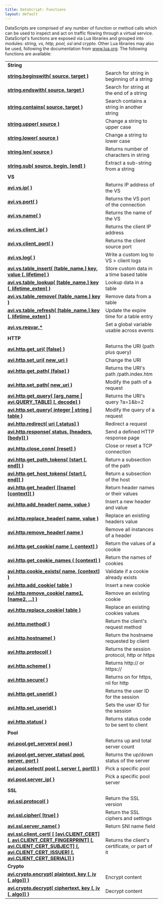 ```yaml
---
title: DataScript: Functions
layout: default
---
```

DataScripts are comprised of any number of function or method calls which can be used to inspect and act on traffic flowing through a virtual service. DataScript's functions are exposed via Lua libraries and grouped into modules: *string, vs, http, pool, ssl and crypto*. Other Lua libraries may also be used, following the documentation from <a href="http://www.lua.org">www.lua.org</a>. The following functions are available:
<table class="table table-hover"> 
 <tbody> 
  <tr> 
   <td width="426"><strong>String</strong></td> 
   <td width="274"></td> 
  </tr> 
  <tr> 
   <td width="426"><strong><a href="/docs/latest/datascript-string-beginswith">string.beginswith( source, target )</a></strong></td> 
   <td width="274">Search for string in beginning of a string</td> 
  </tr> 
  <tr> 
   <td width="426"><strong><a href="/docs/latest/datascript-string-endswith">string.endswith( source, target )</a></strong></td> 
   <td width="274">Search for string at the end of a string</td> 
  </tr> 
  <tr> 
   <td width="426"><strong><a href="/docs/latest/datascript-string-contains">string.contains( source, target )</a></strong></td> 
   <td width="274">Search contains a string in another string</td> 
  </tr> 
  <tr> 
   <td width="426"><strong><a href="/docs/latest/datascript-string-upper">string.upper( source )</a></strong></td> 
   <td width="274">Change a string to upper case</td> 
  </tr> 
  <tr> 
   <td width="426"><strong><a href="/docs/latest/datascript-string-lower">string.lower( source )</a></strong></td> 
   <td width="274">Change a string to lower case</td> 
  </tr> 
  <tr> 
   <td width="426"><strong><a href="/docs/latest/datascript-string-len">string.len( source )</a></strong></td> 
   <td width="274">Returns number of characters in string</td> 
  </tr> 
  <tr> 
   <td width="426"><strong><a href="/docs/latest/datascript-string-sub">string.sub( source, begin, [end] )</a></strong></td> 
   <td width="274">Extract a sub-string from a string</td> 
  </tr> 
  <tr> 
   <td width="426"><b>VS</b></td> 
   <td width="274"></td> 
  </tr> 
  <tr> 
   <td width="426"><strong><a href="/docs/latest/datascript-avi-vs-ip">avi.vs.ip( )</a></strong></td> 
   <td width="274">Returns IP address of the VS</td> 
  </tr> 
  <tr> 
   <td width="426"><strong><a href="/docs/latest/datascript-avi-vs-port">avi.vs.port( )</a></strong></td> 
   <td width="274">Returns the VS port of the connection</td> 
  </tr> 
  <tr> 
   <td width="426"><strong><a href="/docs/latest/datascript-avi-vs-name">avi.vs.name( )</a></strong></td> 
   <td width="274">Returns the name of the VS</td> 
  </tr> 
  <tr> 
   <td width="426"><strong><a href="/docs/latest/datascript-avi-vs-client_ip">avi.vs.client_ip( )</a></strong></td> 
   <td width="274">Returns the client IP address</td> 
  </tr> 
  <tr> 
   <td width="426"><strong><a href="/docs/latest/datascript-avi-vs-client_port">avi.vs.client_port( )</a></strong></td> 
   <td width="274">Returns the client source port</td> 
  </tr> 
  <tr> 
   <td width="426"><strong><a href="/docs/latest/datascript-avi-vs-log">avi.vs.log( )</a></strong></td> 
   <td width="274">Write a custom log to VS &gt; client logs</td> 
  </tr> 
  <tr> 
   <td width="426"><strong><a href="/docs/latest/datascript-avi-vs-table_insert">avi.vs.table_insert( [table_name,] key, value [, lifetime] )</a></strong></td> 
   <td width="274">Store custom data in a time based table</td> 
  </tr> 
  <tr> 
   <td width="426"><strong><a href="/docs/latest/datascript-avi-vs-table_lookup">avi.vs.table_lookup( [table_name,] key [, lifetime_exten] )</a></strong></td> 
   <td width="274">Lookup data in a table</td> 
  </tr> 
  <tr> 
   <td width="426"><strong><a href="/docs/latest/datascript-avi-vs-table_remove">avi.vs.table_remove( [table_name,] key )</a></strong></td> 
   <td width="274">Remove data from a table</td> 
  </tr> 
  <tr> 
   <td width="426"><strong><a href="/docs/latest/datascript-avi-vs-table_refresh">avi.vs.table_refresh( [table_name,] key [, lifetime_exten] )</a></strong></td> 
   <td width="274">Update the expire time for a table entry</td> 
  </tr> 
  <tr> 
   <td width="426"><strong><a href="/docs/latest/datascript-avi-vs-reqvar">avi.vs.reqvar.*</a></strong></td> 
   <td width="274">Set a global variable usable across events</td> 
  </tr> 
  <tr> 
   <td width="426"><strong> HTTP</strong></td> 
   <td width="274"></td> 
  </tr> 
  <tr> 
   <td width="426"><strong><a href="/docs/latest/datascript-avi-http-get_uri">avi.http.get_uri( [false] )</a></strong></td> 
   <td width="274">Returns the URI (path plus query)</td> 
  </tr> 
  <tr> 
   <td width="426"><strong><a href="/docs/latest/datascript-avi-http-set_uri">avi.http.set_uri( new_uri )</a></strong></td> 
   <td width="274">Change the URI</td> 
  </tr> 
  <tr> 
   <td width="426"><strong><a href="/docs/latest/datascript-avi-http-get_path">avi.http.get_path( [false] )</a></strong></td> 
   <td width="274">Returns the URI's path /path.index.htm</td> 
  </tr> 
  <tr> 
   <td width="426"><strong><a href="/docs/latest/datascript-avi-http-set_path">avi.http.set_path( new_uri )</a></strong></td> 
   <td width="274">Modify the path of a request</td> 
  </tr> 
  <tr> 
   <td width="426"><strong><a href="/docs/latest/datascript-avi-http-get_query">avi.http.get_query( [arg_name | avi.QUERY_TABLE] [, decode] )</a></strong></td> 
   <td width="274">Returns the URI's query ?a=1&amp;b=2</td> 
  </tr> 
  <tr> 
   <td width="426"><strong><a href="/docs/latest/datascript-avi-http-set_query">avi.http.set_query( integer | string | table )</a></strong></td> 
   <td width="274">Modify the query of a request</td> 
  </tr> 
  <tr> 
   <td width="426"><strong><a href="/docs/latest/datascript-avi-http-redirect">avi.http.redirect( uri [,status] )</a></strong></td> 
   <td width="274">Redirect a request</td> 
  </tr> 
  <tr> 
   <td width="426"><strong><a href="/docs/latest/datascript-avi-http-response">avi.http.response( status, [headers, [body]] )</a></strong></td> 
   <td width="274">Send a defined HTTP response page</td> 
  </tr> 
  <tr> 
   <td width="426"><strong><a href="/docs/latest/datascript-avi-http-close_conn">avi.http.close_conn( [reset] )</a></strong></td> 
   <td width="274">Close or reset a TCP connection</td> 
  </tr> 
  <tr> 
   <td width="426"><strong><a href="/docs/latest/datascript-avi-http-get_path_tokens">avi.http.get_path_tokens( [start [, end]] )</a></strong></td> 
   <td width="274">Return a subsection of the path</td> 
  </tr> 
  <tr> 
   <td width="426"><strong><a href="/docs/latest/datascript-avi-http_host_tokens">avi.http.get_host_tokens( [start [, end]] )</a></strong></td> 
   <td width="274">Return a subsection of the host</td> 
  </tr> 
  <tr> 
   <td width="426"><strong><a href="/docs/latest/datascript-avi-http-get_header">avi.http.get_header( [[name] [context]] )</a></strong></td> 
   <td width="274">Return header names or their values</td> 
  </tr> 
  <tr> 
   <td width="426"><strong><a href="/docs/latest/datascript-avi-http-add_header">avi.http.add_header( name, value )</a></strong></td> 
   <td width="274">Insert a new header and value</td> 
  </tr> 
  <tr> 
   <td width="426"><strong><a href="/docs/latest/datascript-avi-http-replace_header">avi.http.replace_header( name, value )</a></strong></td> 
   <td width="274">Replace an existing headers value</td> 
  </tr> 
  <tr> 
   <td width="426"><strong><a href="/docs/latest/datascript-avi-http-remove_header">avi.http.remove_header( name )</a></strong></td> 
   <td width="274">Remove all instances of a header</td> 
  </tr> 
  <tr> 
   <td width="426"><strong><a href="/docs/latest/datascript-avi-http-get_cookie">avi.http.get_cookie( name [, context] )</a></strong></td> 
   <td width="274">Return the values of a cookie</td> 
  </tr> 
  <tr> 
   <td width="426"><strong><a href="/docs/latest/datascript-avi-http-get_cookie_names">avi.http.get_cookie_names ( [context] )</a></strong></td> 
   <td width="274">Return the names of cookies</td> 
  </tr> 
  <tr> 
   <td width="426"><strong><a href="/docs/latest/datascript-avi-http-cookie_exists">avi.http.cookie_exists( name, [context] )</a></strong></td> 
   <td width="274">Validate if a cookie already exists</td> 
  </tr> 
  <tr> 
   <td width="426"><strong><a href="/docs/latest/datascript-avi-http-add_cookie">avi.http.add_cookie( table )</a></strong></td> 
   <td width="274">Insert a new cookie</td> 
  </tr> 
  <tr> 
   <td width="426"><strong><a href="/docs/latest/datascript-avi-http-remove_cookie">avi.http.remove_cookie( name1, [name2, ...] )</a></strong></td> 
   <td width="274">Remove an existing cookie</td> 
  </tr> 
  <tr> 
   <td width="426"><strong><a href="/docs/latest/datascript-avi-http-replace_cookie">avi.http.replace_cookie( table )</a></strong></td> 
   <td width="274">Replace an existing cookies values</td> 
  </tr> 
  <tr> 
   <td width="426"><strong><a href="/docs/latest/datascript-avi-http-method">avi.http.method( )</a></strong></td> 
   <td width="274">Return the client's request method</td> 
  </tr> 
  <tr> 
   <td width="426"><strong><a href="/docs/latest/datascript-avi-http-hostname">avi.http.hostname( )</a></strong></td> 
   <td width="274">Return the hostname requested by client</td> 
  </tr> 
  <tr> 
   <td width="426"><strong><a href="/docs/latest/datascript-avi-http-protocol">avi.http.protocol( )</a></strong></td> 
   <td width="274">Returns the session protocol, http or https</td> 
  </tr> 
  <tr> 
   <td width="426"><strong><a href="/docs/latest/datascript-avi-http-scheme">avi.http.scheme( )</a></strong></td> 
   <td width="274">Returns http:// or https://</td> 
  </tr> 
  <tr> 
   <td width="426"><strong><a href="/docs/latest/datascript-avi-http-secure">avi.http.secure( )</a></strong></td> 
   <td width="274">Returns on for https, nil for http</td> 
  </tr> 
  <tr> 
   <td width="426"><strong><a href="/docs/latest/datascript-avi-http-get_userid">avi.http.get_userid( )</a></strong></td> 
   <td width="274">Returns the user ID for the session</td> 
  </tr> 
  <tr> 
   <td width="426"><strong><a href="/docs/latest/datascript-avi-http-set_userid">avi.http.set_userid( )</a></strong></td> 
   <td width="274">Sets the user ID for the session</td> 
  </tr> 
  <tr> 
   <td width="426"><strong><a href="/docs/latest/datascript-avi-http-status">avi.http.status( )</a></strong></td> 
   <td width="274">Returns status code to be sent to client</td> 
  </tr> 
  <tr> 
   <td width="426"><strong> Pool</strong></td> 
   <td width="274"></td> 
  </tr> 
  <tr> 
   <td width="426"><a href="/docs/latest/datascript-avi-pool-get_servers"><strong>avi.pool.get_servers( pool )</strong></a></td> 
   <td width="274">Returns up and total server count</td> 
  </tr> 
  <tr> 
   <td width="426"><a href="/docs/latest/datascript-avi-pool-get_server_status"><strong>avi.pool.get_server_status( pool, server, port )</strong></a></td> 
   <td width="274">Returns the up/down status of the server</td> 
  </tr> 
  <tr> 
   <td width="426"><strong><a href="/docs/latest/datascript-avi-pool-select">avi.pool.select( pool [, server [, port]] )</a></strong></td> 
   <td width="274">Pick a specific pool</td> 
  </tr> 
  <tr> 
   <td width="426"><strong><a href="/docs/latest/datascript-avi-pool-server_ip">avi.pool.server_ip( )</a></strong></td> 
   <td width="274">Pick a specific pool server</td> 
  </tr> 
  <tr> 
   <td width="426"><strong> SSL</strong></td> 
   <td width="274"></td> 
  </tr> 
  <tr> 
   <td width="426"><strong><a href="/docs/latest/datascript-avi-ssl-protocol">avi.ssl.protocol( )</a></strong></td> 
   <td width="274">Return the SSL version</td> 
  </tr> 
  <tr> 
   <td width="426"><strong><a href="/docs/latest/datascript-avi-ssl-cipher">avi.ssl.cipher( [true] )</a></strong></td> 
   <td width="274">Return the SSL ciphers and settings</td> 
  </tr> 
  <tr> 
   <td width="426"><strong><a href="/docs/latest/datascript-avi-ssl-server_name">avi.ssl.server_name( )</a></strong></td> 
   <td width="274">Return SNI name field</td> 
  </tr> 
  <tr> 
   <td width="426"><a href="/docs/latest/datascript-avi-ssl-client_cert"><strong>avi.ssl.client_cert( [ [avi.CLIENT_CERT] [, avi.CLIENT_CERT_FINGERPRINT] [, avi.CLIENT_CERT_SUBJECT] [, avi.CLIENT_CERT_ISSUER] [, avi.CLIENT_CERT_SERIAL]] )</strong></a></td> 
   <td width="274">Returns the client's certificate, or part of it</td> 
  </tr> 
  <tr> 
   <td width="426"><strong> Crypto</strong></td> 
   <td width="274"></td> 
  </tr> 
  <tr> 
   <td width="426"><strong><a href="/docs/latest/datascript-avi-crypto-encrypt">avi.crypto.encrypt( plaintext, key [, iv [, algo]] )</a></strong></td> 
   <td width="274">Encrypt content</td> 
  </tr> 
  <tr> 
   <td width="426"><strong><a href="/docs/latest/datascript-avi-crypto-decrypt">avi.crypto.decrypt( ciphertext, key [, iv [, algo]] )</a></strong></td> 
   <td width="274">Decrypt content</td> 
  </tr> 
 </tbody> 
</table>
